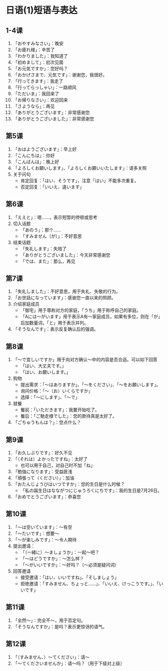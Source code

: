 # 日语(1)短语与表达

## 1-4课

1. 「おやすみなさい」：晚安
2. 「お疲れ様」：辛苦了
3. 「わかりました」：我知道了
4. 「初めまして」：初次见面
5. 「お元気ですか」：您好吗？
6. 「おかげさまで、元気です」：谢谢您，我很好。
7. 「行ってきます」：我走了
8. 「行ってらっしゃい」：一路顺风
9. 「ただいま」：我回来了
10. 「お帰りなさい」：欢迎回来
11. 「さようなら」：再见
12. 「ありがとうございます」：非常感谢您
13. 「ありがとうございました」：非常感谢您

## 第5课

1. 「おはようございます」：早上好
2. 「こんにちは」：你好
3. 「こんばんは」：晚上好
4. 「よろしくお願いします」、「よろしくお願いいたします」：请多关照
5. 关于问句
    * 肯定回复：「はい、そうです」，注意「はい」不能多次重复。
    * 否定回复：「いいえ、違います」

## 第6课

1. 「ええと」：嗯……，表示短暂的停顿或思考
2. 切入话题
    * 「あのう」：那个……
    * 「すみません（が）」：不好意思
4. 结束话题
    * 「失礼します」：失陪了
    * 「ありがとうございました」：今天非常感谢您
    * 「では、また」：那么，再见

## 第7课

1. 「失礼しました」：不好意思，用于失礼、失敬的行为。
2. 「お世話になっています」：感谢您一直以来的照顾。
3. 介绍家庭成员
    * 「御宅」用于尊称对方的家庭，「うち」用于称呼自己的家庭。
    * 「Aには～がいます」用于表示A有～家庭成员，如果有多位，则在「が」后加数量词，「と」用于表示并列。
4. 「そうなんです」：表示反复确认后的强调。

## 第8课

1. 「〜で宜しいですか」用于向对方确认～中的内容是否合适。可以如下回答
    * 「はい、大丈夫です。」
    * 「はい、お願いします。」
2. 购物
    * 提出需求：「〜はありますか」、「〜をください」、「〜をお願いします」。
    * 询问价格：「〜（お）いくらですか」
    * 选择：「〜にします」、「〜で」
3. 就餐
    * 餐前：「いただきます」：我要开始吃了。
    * 餐后：「ご馳走様でした」：您的款待真是太好了。
4. 「ごちゅうもんは？」：您点什么？

## 第9课

1. 「お久しぶりです」：好久不见
2. 「（それは）よかったですね」：太好了
    * 也可以用于自己，对自己时不加「ね」
3. 「勉強になります」：受益匪浅
4. 「頑張って（ください）」：加油
5. 「おたんじょうびはいつですか」：您的生日是什么时候？
    * 「私の誕生日はなながつにじゅうろくにちです」：我的生日是7月26日。
6. 「おめでとうございます」：恭喜您


## 第10课

1. 「〜は空いています」：～有空
2. 「〜たいです」：想要～
3. 「〜が楽しみです」：～令人期待
4. 提出邀请：
    * 「（一緒に）〜ましょうか」：一起～吧？
    * 「〜はどうですか」：～怎么样？
    * 「〜がいいですか」：～好吗？（～必须是疑问词）
5. 回答邀请
    * 接受邀请：「はい、いいですね」、「そしましょう」
    * 拒绝邀请：「すみません、ちょっと……」、「いいえ、けっこうです。」、「いいです」

## 第11课

1. 「全然〜」：完全不～，用于否定句。
2. 「そうなんですか」：是吗？表示更惊讶的语气。

## 第12课

1. 「（すみません、）〜てください」：请～
2. 「〜てくださいませんか」：请～吗？（用于下级对上级）


